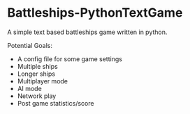 Battleships-PythonTextGame
==========================

A simple text based battleships game written in python.

Potential Goals:
  - A config file for some game settings
  - Multiple ships
  - Longer ships
  - Multiplayer mode
  - AI mode
  - Network play
  - Post game statistics/score
